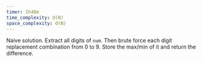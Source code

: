 ```yaml
---
timer: 1h48m
time_complexity: O(N)
space_complexity: O(N)
---
```


Naive solution. Extract all digits of `num`. Then brute force each digit replacement combination from 0 to 9. Store the max/min of it and return the difference.
